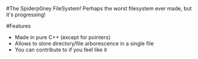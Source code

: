 #The Spiderp0ney FileSystem!
Perhaps the worst filesystem ever made, but it's progressing!

#Features
* Made in pure C++ (except for pointers)
* Allows to store directory/file arborescence in a single file
* You can contribute to if you feel like it
